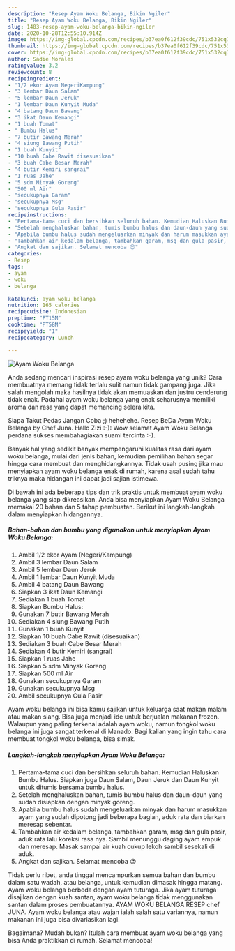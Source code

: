```yaml
---
description: "Resep Ayam Woku Belanga, Bikin Ngiler"
title: "Resep Ayam Woku Belanga, Bikin Ngiler"
slug: 1483-resep-ayam-woku-belanga-bikin-ngiler
date: 2020-10-28T12:55:10.914Z
image: https://img-global.cpcdn.com/recipes/b37ea0f612f39cdc/751x532cq70/ayam-woku-belanga-foto-resep-utama.jpg
thumbnail: https://img-global.cpcdn.com/recipes/b37ea0f612f39cdc/751x532cq70/ayam-woku-belanga-foto-resep-utama.jpg
cover: https://img-global.cpcdn.com/recipes/b37ea0f612f39cdc/751x532cq70/ayam-woku-belanga-foto-resep-utama.jpg
author: Sadie Morales
ratingvalue: 3.2
reviewcount: 8
recipeingredient:
- "1/2 ekor Ayam NegeriKampung"
- "3 lembar Daun Salam"
- "5 lembar Daun Jeruk"
- "1 lembar Daun Kunyit Muda"
- "4 batang Daun Bawang"
- "3 ikat Daun Kemangi"
- "1 buah Tomat"
- " Bumbu Halus"
- "7 butir Bawang Merah"
- "4 siung Bawang Putih"
- "1 buah Kunyit"
- "10 buah Cabe Rawit disesuaikan"
- "3 buah Cabe Besar Merah"
- "4 butir Kemiri sangrai"
- "1 ruas Jahe"
- "5 sdm Minyak Goreng"
- "500 ml Air"
- "secukupnya Garam"
- "secukupnya Msg"
- "secukupnya Gula Pasir"
recipeinstructions:
- "Pertama-tama cuci dan bersihkan seluruh bahan. Kemudian Haluskan Bumbu Halus. Siapkan juga Daun Salam, Daun Jeruk dan Daun Kunyit untuk ditumis bersama bumbu halus."
- "Setelah menghaluskan bahan, tumis bumbu halus dan daun-daun yang sudah disiapkan dengan minyak goreng."
- "Apabila bumbu halus sudah mengeluarkan minyak dan harum masukkan ayam yang sudah dipotong jadi beberapa bagian, aduk rata dan biarkan meresap sebentar."
- "Tambahkan air kedalam belanga, tambahkan garam, msg dan gula pasir, aduk rata lalu koreksi rasa nya. Sambil menunggu daging ayam empuk dan meresap. Masak sampai air kuah cukup lekoh sambil sesekali di aduk."
- "Angkat dan sajikan. Selamat mencoba 😍"
categories:
- Resep
tags:
- ayam
- woku
- belanga

katakunci: ayam woku belanga 
nutrition: 165 calories
recipecuisine: Indonesian
preptime: "PT15M"
cooktime: "PT58M"
recipeyield: "1"
recipecategory: Lunch

---
```



![Ayam Woku Belanga](https://img-global.cpcdn.com/recipes/b37ea0f612f39cdc/751x532cq70/ayam-woku-belanga-foto-resep-utama.jpg)

Anda sedang mencari inspirasi resep ayam woku belanga yang unik? Cara membuatnya memang tidak terlalu sulit namun tidak gampang juga. Jika salah mengolah maka hasilnya tidak akan memuaskan dan justru cenderung tidak enak. Padahal ayam woku belanga yang enak seharusnya memiliki aroma dan rasa yang dapat memancing selera kita.

Siapa Takut Pedas Jangan Coba ;) hehehehe. Resep BeDa Ayam Woku Belanga by Chef Juna. Hallo Zizi :-): Wow selamat Ayam Woku Belanga perdana sukses membahagiakan suami tercinta :-).

Banyak hal yang sedikit banyak mempengaruhi kualitas rasa dari ayam woku belanga, mulai dari jenis bahan, kemudian pemilihan bahan segar hingga cara membuat dan menghidangkannya. Tidak usah pusing jika mau menyiapkan ayam woku belanga enak di rumah, karena asal sudah tahu triknya maka hidangan ini dapat jadi sajian istimewa.


Di bawah ini ada beberapa tips dan trik praktis untuk membuat ayam woku belanga yang siap dikreasikan. Anda bisa menyiapkan Ayam Woku Belanga memakai 20 bahan dan 5 tahap pembuatan. Berikut ini langkah-langkah dalam menyiapkan hidangannya.

<!--inarticleads1-->

##### Bahan-bahan dan bumbu yang digunakan untuk menyiapkan Ayam Woku Belanga:

1. Ambil 1/2 ekor Ayam (Negeri/Kampung)
1. Ambil 3 lembar Daun Salam
1. Ambil 5 lembar Daun Jeruk
1. Ambil 1 lembar Daun Kunyit Muda
1. Ambil 4 batang Daun Bawang
1. Siapkan 3 ikat Daun Kemangi
1. Sediakan 1 buah Tomat
1. Siapkan  Bumbu Halus:
1. Gunakan 7 butir Bawang Merah
1. Sediakan 4 siung Bawang Putih
1. Gunakan 1 buah Kunyit
1. Siapkan 10 buah Cabe Rawit (disesuaikan)
1. Sediakan 3 buah Cabe Besar Merah
1. Sediakan 4 butir Kemiri (sangrai)
1. Siapkan 1 ruas Jahe
1. Siapkan 5 sdm Minyak Goreng
1. Siapkan 500 ml Air
1. Gunakan secukupnya Garam
1. Gunakan secukupnya Msg
1. Ambil secukupnya Gula Pasir


Ayam woku belanga ini bisa kamu sajikan untuk keluarga saat makan malam atau makan siang. Bisa juga menjadi ide untuk berjualan makanan frozen. Walaupun yang paling terkenal adalah ayam woku, namun tongkol woku belanga ini juga sangat terkenal di Manado. Bagi kalian yang ingin tahu cara membuat tongkol woku belanga, bisa simak. 

<!--inarticleads2-->

##### Langkah-langkah menyiapkan Ayam Woku Belanga:

1. Pertama-tama cuci dan bersihkan seluruh bahan. Kemudian Haluskan Bumbu Halus. Siapkan juga Daun Salam, Daun Jeruk dan Daun Kunyit untuk ditumis bersama bumbu halus.
1. Setelah menghaluskan bahan, tumis bumbu halus dan daun-daun yang sudah disiapkan dengan minyak goreng.
1. Apabila bumbu halus sudah mengeluarkan minyak dan harum masukkan ayam yang sudah dipotong jadi beberapa bagian, aduk rata dan biarkan meresap sebentar.
1. Tambahkan air kedalam belanga, tambahkan garam, msg dan gula pasir, aduk rata lalu koreksi rasa nya. Sambil menunggu daging ayam empuk dan meresap. Masak sampai air kuah cukup lekoh sambil sesekali di aduk.
1. Angkat dan sajikan. Selamat mencoba 😍


Tidak perlu ribet, anda tinggal mencampurkan semua bahan dan bumbu dalam satu wadah, atau belanga, untuk kemudian dimasak hingga matang. Ayam woku belanga berbeda dengan ayam tuturaga. Jika ayam tuturaga disajikan dengan kuah santan, ayam woku belanga tidak menggunakan santan dalam proses pembuatannya. AYAM WOKU BELANGA RESEP chef JUNA. Ayam woku belanga atau wajan ialah salah satu variannya, namun makanan ini juga bisa divariasikan lagi. 

Bagaimana? Mudah bukan? Itulah cara membuat ayam woku belanga yang bisa Anda praktikkan di rumah. Selamat mencoba!
